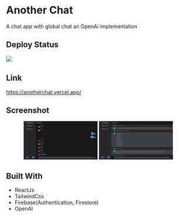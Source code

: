 # Another Chat

A chat app with global chat an OpenAi implementation

## Deploy Status

<img src="https://therealsujitk-vercel-badge.vercel.app/?app=anotherchat&style=for-the-badge" />

## Link

https://anotherchat.vercel.app/

## Screenshot

<p align="center">
  <img src="ss/1.png" width="40%" > <img src="ss/2.png" width="40%">
</p>

## Built With

- ReactJs
- TailwindCss
- Firebase(Authentication, Firestore)
- OpenAI
